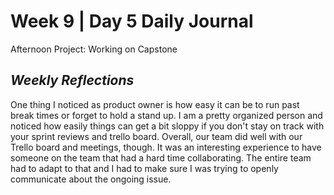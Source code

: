 # Week 9 | Day 5 Daily Journal

Afternoon Project: Working on Capstone


## *Weekly Reflections*

One thing I noticed as product owner is how easy it can be to run past break times or forget to hold a stand up. I am a pretty organized person and noticed how easily things can get a bit sloppy if you don't stay on track with your sprint reviews and trello board. Overall, our team did well with our Trello board and meetings, though. It was an interesting experience to have someone on the team that had a hard time collaborating. The entire team had to adapt to that and I had to make sure I was trying to openly communicate about the ongoing issue.

